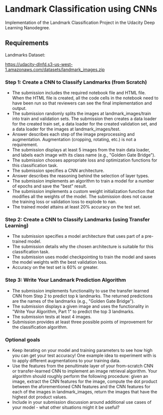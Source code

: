 # Landmark Classification using CNNs

Implementation of the Landmark Classification Project in the Udacity Deep Learning Nanodegree.

## Requirements

Landmarks Dataset:

https://udacity-dlnfd.s3-us-west-1.amazonaws.com/datasets/landmark_images.zip

### Step 1: Create a CNN to Classify Landmarks (from Scratch)

* The submission includes the required notebook file and HTML file. When the HTML file is created, all the code cells in the notebook need to have been run so that reviewers can see the final implementation and output.
* The submission randomly splits the images at landmark_images/train into train and validation sets. The submission then creates a data loader for the created train set, a data loader for the created validation set, and a data loader for the images at landmark_images/test.
* Answer describes each step of the image preprocessing and augmentation. Augmentation (cropping, rotating, etc.) is not a requirement.
* The submission displays at least 5 images from the train data loader, and labels each image with its class name (e.g., "Golden Gate Bridge").
* The submission chooses appropriate loss and optimization functions for this classification task.
* The submission specifies a CNN architecture.
* Answer describes the reasoning behind the selection of layer types.
* The submission implements an algorithm to train a model for a number of epochs and save the "best" result.
* The submission implements a custom weight initialization function that modifies all the weights of the model. The submission does not cause the training loss or validation loss to explode to nan.
* The trained model attains at least 20% accuracy on the test set.

### Step 2: Create a CNN to Classify Landmarks (using Transfer Learning)

* The submission specifies a model architecture that uses part of a pre-trained model.
* The submission details why the chosen architecture is suitable for this classification task.
* The submission uses model checkpointing to train the model and saves the model weights with the best validation loss.
* Accuracy on the test set is 60% or greater.

### Step 3: Write Your Landmark Prediction Algorithm

* The submission implements functionality to use the transfer learned CNN from Step 2 to predict top k landmarks. The returned predictions are the names of the landmarks (e.g., "Golden Gate Bridge").
* The submission displays a given image and uses the functionality in "Write Your Algorithm, Part 1" to predict the top 3 landmarks.
* The submission tests at least 4 images.
* Submission provides at least three possible points of improvement for the classification algorithm.

### Optional goals

* Keep iterating on your model and training parameters to see how high you can get your test accuracy! One example idea to experiment with is to apply different augmentations to your training data.
* Use the features from the penultimate layer of your from-scratch CNN or transfer-learned CNN to implement an image retrieval algorithm. Your algorithm should roughly perform the following procedure: given an image, extract the CNN features for the image, compute the dot product between the aforementioned CNN features and the CNN features for each of the images in landmark_images, return the images that have the highest dot product values.
* Include in your submission discussion around additional use cases of your model - what other situations might it be useful?
